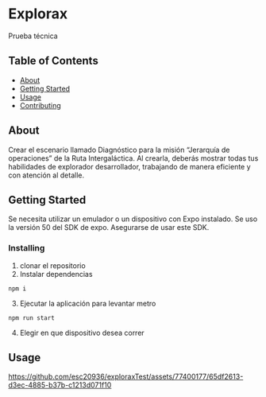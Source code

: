 # Explorax
Prueba técnica 
## Table of Contents

- [About](#about)
- [Getting Started](#getting_started)
- [Usage](#usage)
- [Contributing](../CONTRIBUTING.md)

## About <a name = "about"></a>

Crear el escenario llamado Diagnóstico para la misión “Jerarquía de operaciones” de la Ruta
Intergaláctica. Al crearla, deberás mostrar todas tus habilidades de explorador desarrollador,
trabajando de manera eficiente y con atención al detalle.

## Getting Started <a name = "getting_started"></a>

Se necesita utilizar un emulador o un dispositivo con Expo instalado.
Se uso la versión 50 del SDK de expo. Asegurarse de usar este SDK.

### Installing

1. clonar el repositorio
2. Instalar dependencias
```
npm i
```

3. Ejecutar la aplicación para levantar metro
```
npm run start
```

4. Elegir en que dispositivo desea correr



## Usage <a name = "usage"></a>
https://github.com/esc20936/exploraxTest/assets/77400177/65df2613-d3ec-4885-b37b-c1213d071f10


